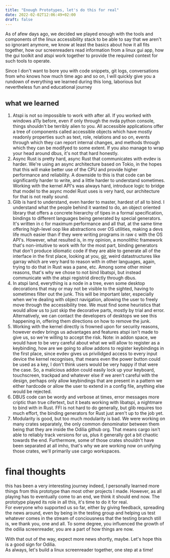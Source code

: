 ```yaml
---
title: "Enough Prototypes, let's do this for real"
date: 2022-02-02T12:06:49+02:00
draft: false
---
```


As of afew days ago, we decided we played enough with the tools and components of the linux accessibility stack to be able to say that we aren't so ignorant anymore, we know at least the basics about how it all fits together, how our screenreaders read information from a linux gui app, how the gui toolkit and atspi work together to provide the required context for such tools to operate.

Since I don't want to bore you with code snippets, git logs, conversations from who knows how much time ago and so on, I will quickly give you a rundown of everything we learned during this long, laborious but nevertheless fun and educational journey

## what we learned

1. Atspi is not so impossible to work with after all. If you worked with windows a11y before, even if only through the nvda python console, things shouldn't be terribly alien to you. All accessible applications offer a tree of components called accessible objects which have mostly readonly properties such as text, role, relations and so on, events through which they can report internal changes, and methods through which they can be modifyed to some extent. If you also manage to wrap your head around dbus, it's not that hard honestly.
2. Async Rust is pretty hard, async Rust that communicates with evdev is harder. We're using an async architecture based on Tokio, in the hopes that this will make better use of the CPU and provide higher performance and reliability. A downside to this is that code can be significantly harder to write, and a little harder to understand sometimes. Working with the kernel API's was always hard, introduce logic to bridge that model to the async model Rust uses is very hard, our architecture for that is not really sound.
3. Glib is hard to understand, even harder to master, hardest of all to bind. I understand what the people behind it wanted to do, an object oriented library that offers a concrete hierarchy of tipes in a formal specification, bindings to different languages being generated by special generators. It's written in c for maximum performance and all that, at the same time offering high-level oop like abstractions over OS utilities, making a devs life much easier than if they were writing programs in raw c with the OS API's. However, what resulted is, in my opinion, a monolithic framework that's non-intuitive to work with for the most part, binding generators that don't produce idiomatic code if they are able to generate all of the interface in the first place, looking at you, [gir](https://github.com/gtk-rs/gir), weird datastructures like garray which are very hard to reason with in other languages, again, trying to do that in Rust was a pane, etc. Among some other miner reasons, that's why we chose to not bind libatspi, but instead communicate with the atspi registrid directly  through dbus.
4. In atspi land, everything is a node in a tree, even some desktop decorations that may or may not be visible to the sighted, having to sometimes filter out the junk. This will be important later, especially when we're dealing with object navigation, allowing the user to freely move through the accessibility tree. We must find some heuristics that would allow us to just skip the decorative parts, mostly by trial and error. Alternatively, we can contact the developers of desktops we see this happening in, offering them directions on how to remove the junk. 
5. Working with the kernel directly is frowned upon for security reasons, however evdev brings us advantages and features atspi isn't made to give us, so we're willing to accept the risk. Note: in addon space, we would have to be very careful about what we will allow to register as a keybinding, how are we going to allow addons to register keybindings in the first place, since evdev gives us privilidged access to every input device the kernel recognises, that means even the power button could be used as a key, I don't think users would be very happy if that were the case. So, a malicious addon could easily lock up your keyboard, touchscreen, trackpad and whatever else if we aren't careful with the design, perhaps only allow keybindings that are present in a pattern we either hardcode or allow the user to extend in a config file, anything else would be rejected.
6. DBUS code can be wordy and verbose at times, error messages more criptic than true cifertext, but it beats working with libatspi, a nightmare to bind with in Rust. FFI is not hard to do generally, but glib requires too much effort, the binding generators for Rust just aren't up to the job yet.
7. Modularity is good, but too much modularity is bad. We were working on many crates separately, the only common denominator between them being that they are inside the Odilia github org. That means cargo isn't able to reliably track versions for us, plus it generally got a bit chaotic towards the end. Furthermore, some of those crates shouldn't have been separated at all imho, that's why we are working now on unifying those crates, we'll primarily use cargo workspaces.

# final thoughts

this has been a very interesting journey indeed, I personally learned more things from this prototype than most other projects I made. However, as all playing has to eventually come to an end, we think it should end now. The prototype played its role in all this, it's time to do it for real.  
For everyone who supported us so far, either by giving feedback, spreading the news around, even by being in the testing group and helping us test whatever comes in the stream of conciousness that the testing branch still is, we thank you, one and all. To some degree, you influenced the growth of the odilia screenreader, you are a part of how things are now.

With that out of the way, expect more news shortly, maybe. Let's hope this is a good sign for Odilia.  
As always, let's build a linux screenreader together, one step at a time!
